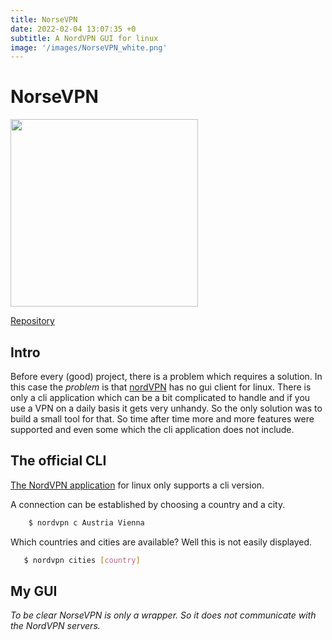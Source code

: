 ```yaml
---
title: NorseVPN
date: 2022-02-04 13:07:35 +0
subtitle: A NordVPN GUI for linux
image: '/images/NorseVPN_white.png'
---
```


# NorseVPN

<img src="https://github.com/bitSheriff/norsevpn/blob/main/doc/img/logo/NorseVPN_white.png?raw=true" width="300" height="300" />

[Repository](https://github.com/bitSheriff/norsevpn)

## Intro
Before every (good) project, there is a problem which requires a solution.
In this case the *problem* is that [nordVPN](www.nordvpn.com) has no gui client for linux. There is only a cli application which can be a bit complicated to
handle and if you use a VPN on a daily basis it gets very unhandy. So the only solution was to build a small tool for that. So time after time more and more features
were supported and even some which the cli application does not include.

## The official CLI
[The NordVPN application](https://nordvpn.com/de/download/linux/) for linux only supports a cli version. 

A connection can be established by choosing a country and a city.
```sh
    $ nordvpn c Austria Vienna
```
 Which countries and cities are available? Well this is not easily displayed.

 ```sh
    $ nordvpn cities [country]
```


## My GUI
*To be clear NorseVPN is only a wrapper. So it does not communicate with the NordVPN servers.*
